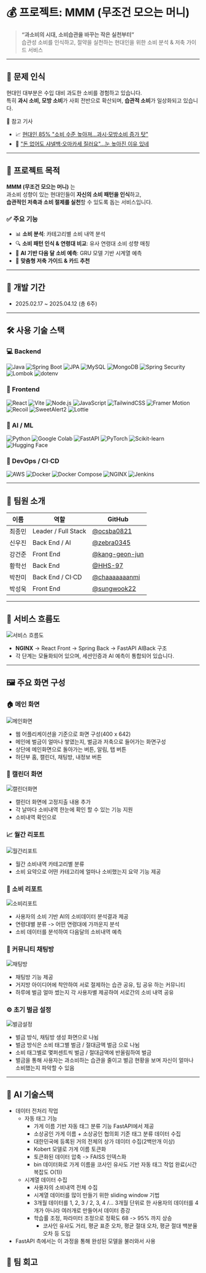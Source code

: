 # 💰 프로젝트: MMM (무조건 모으는 머니)

> **“과소비의 시대, 소비습관을 바꾸는 작은 실천부터”**  
> 습관성 소비를 인식하고, 절약을 실천하는 현대인을 위한 소비 분석 & 저축 가이드 서비스

---

## 🧠 문제 인식

현대인 대부분은 수입 대비 과도한 소비를 경험하고 있습니다.  
특히 **과시 소비, 모방 소비**가 사회 전반으로 확산되며, **습관적 소비**가 일상화되고 있습니다.

📌 참고 기사  
- 📈 [현대인 85% "소비 수준 높아져…과시·모방소비 증가 탓"](https://www.newsis.com/view/NISX20230310_0002221562)  
- 👜 ["돈 없어도 샤넬백·오마카세 질러요"…눈 높아진 이유 있네](https://www.hankyung.com/article/202303109492g)

---

## 🎯 프로젝트 목적

**MMM (무조건 모으는 머니)** 는  
과소비 성향이 있는 현대인들이 **자신의 소비 패턴을 인식**하고,  
**습관적인 저축과 소비 절제를 실천**할 수 있도록 돕는 서비스입니다.

### ✅ 주요 기능
- 📊 **소비 분석**: 카테고리별 소비 내역 분석
- 🔍 **소비 패턴 인식 & 연령대 비교**: 유사 연령대 소비 성향 매칭
- 🧠 **AI 기반 다음 달 소비 예측**: GRU 모델 기반 시계열 예측
- 💸 **맞춤형 저축 가이드 & 카드 추천**

---

## 📅 개발 기간
- 2025.02.17 ~ 2025.04.12 (총 6주)

---

## 🛠️ 사용 기술 스택

### 💻 Backend
![Java](https://img.shields.io/badge/Java-007396?style=for-the-badge&logo=openjdk&logoColor=white)
![Spring Boot](https://img.shields.io/badge/Spring_Boot-6DB33F?style=for-the-badge&logo=springboot&logoColor=white)
![JPA](https://img.shields.io/badge/JPA-59666C?style=for-the-badge&logo=hibernate&logoColor=white)
![MySQL](https://img.shields.io/badge/MySQL-4479A1?style=for-the-badge&logo=mysql&logoColor=white)
![MongoDB](https://img.shields.io/badge/MongoDB-47A248?style=for-the-badge&logo=mongodb&logoColor=white)
![Spring Security](https://img.shields.io/badge/Security-6DB33F?style=for-the-badge&logo=springsecurity&logoColor=white)
![Lombok](https://img.shields.io/badge/Lombok-DC382D?style=for-the-badge&logo=java&logoColor=white)
![dotenv](https://img.shields.io/badge/dotenv-000000?style=for-the-badge&logo=dotenv&logoColor=white)

### 🎨 Frontend
![React](https://img.shields.io/badge/React-19-61DAFB?style=for-the-badge&logo=react&logoColor=white)
![Vite](https://img.shields.io/badge/Vite-19B8FF?style=for-the-badge&logo=vite&logoColor=white)
![Node.js](https://img.shields.io/badge/Node.js-18-90C53F?style=for-the-badge&logo=nodedotjs&logoColor=white)
![JavaScript](https://img.shields.io/badge/JavaScript-ES6+-F7DF1E?style=for-the-badge&logo=javascript&logoColor=black)
![TailwindCSS](https://img.shields.io/badge/TailwindCSS-38BDF8?style=for-the-badge&logo=tailwindcss&logoColor=white)
![Framer Motion](https://img.shields.io/badge/Framer_Motion-FF77AA?style=for-the-badge&logo=framer&logoColor=white)
![Recoil](https://img.shields.io/badge/Recoil-7.7-7BC8F6?style=for-the-badge&logo=recoil&logoColor=white)
![SweetAlert2](https://img.shields.io/badge/SweetAlert2-FF6B6B?style=for-the-badge&logo=sweetalert2&logoColor=white)
![Lottie](https://img.shields.io/badge/Lottie-00C6FF?style=for-the-badge&logo=lottiefiles&logoColor=white)

### 🧠 AI / ML
![Python](https://img.shields.io/badge/Python-3.8+-3776AB?style=for-the-badge&logo=python&logoColor=white)
![Google Colab](https://img.shields.io/badge/Colab-F9AB00?style=for-the-badge&logo=googlecolab&logoColor=white)
![FastAPI](https://img.shields.io/badge/FastAPI-009688?style=for-the-badge&logo=fastapi&logoColor=white)
![PyTorch](https://img.shields.io/badge/PyTorch-EE4C2C?style=for-the-badge&logo=pytorch&logoColor=white)
![Scikit-learn](https://img.shields.io/badge/Scikit--learn-F7931E?style=for-the-badge&logo=scikitlearn&logoColor=white)
![Hugging Face](https://img.shields.io/badge/HuggingFace-FFD21F?style=for-the-badge&logo=huggingface&logoColor=black)

### 🚀 DevOps / CI·CD
![AWS](https://img.shields.io/badge/AWS-FF9900?style=for-the-badge&logo=amazonaws&logoColor=white)
![Docker](https://img.shields.io/badge/Docker-2496ED?style=for-the-badge&logo=docker&logoColor=white)
![Docker Compose](https://img.shields.io/badge/Docker_Compose-384D54?style=for-the-badge&logo=docker&logoColor=white)
![NGINX](https://img.shields.io/badge/NGINX-009639?style=for-the-badge&logo=nginx&logoColor=white)
![Jenkins](https://img.shields.io/badge/Jenkins-D24939?style=for-the-badge&logo=jenkins&logoColor=white)

---

## 👥 팀원 소개

| 이름 | 역할 | GitHub |
|------|------|--------|
| 최종민 | Leader / Full Stack | [@ocsba0821](https://github.com/ocsba0821) |
| 신우진 | Back End / AI | [@zebra0345](https://github.com/zebra0345) |
| 강건준 | Front End | [@kang-geon-jun](https://github.com/kang-geon-jun) |
| 황학선 | Back End | [@HHS-97](https://github.com/HHS-97) |
| 박찬미 | Back End / CI·CD | [@chaaaaaaanmi](https://github.com/chaaaaaaanmi) |
| 박성욱 | Front End | [@sungwook22](https://github.com/sungwook22) |

---

## 🔁 서비스 흐름도

![서비스 흐름도](images/image.png)

- **NGINX** → React Front → Spring Back → FastAPI AIBack 구조
- 각 단계는 모듈화되어 있으며, 세션인증과 AI 예측이 통합되어 있습니다.

---

## 🖼️ 주요 화면 구성

### 🏠 메인 화면  
![메인화면](images/image-1.png)
- 웹 어플리케이션을 기준으로 화면 구성(400 x 642)
- 메인에 벌금이 얼마나 쌓였는지, 벌금과 저축으로 들어가는 화면구성
- 상단에 메인화면으로 돌아가는 버튼, 알림, 탭 버튼
- 하단부 홈, 캘린더, 채팅방, 내정보 버튼


### 📆 캘린더 화면  
![캘린더화면](images/image-2.png)
- 캘린더 화면에 고정지출 내용 추가
- 각 날마다 소비내역 한눈에 확인 할 수 있는 기능 지원
- 소비내역 확인으로

### 📈 월간 리포트  
![월간리포트](images/image-3.png)
- 월간 소비내역 카테고리별 분류
- 소비 요약으로 어떤 카테고리에 얼마나 소비했는지 요약 기능 제공

### 🤖 소비 리포트  
![소비리포트](images/image-4.png)
- 사용자의 소비 기반 AI의 소비데이터 분석결과 제공
- 연령대별 분류 -> 어떤 연령대에 가까운지 분석
- 소비 데이터를 분석하여 다음달의 소비내역 예측

### 💬 커뮤니티 채팅방  
![채팅방](images/image-5.png)
- 채팅방 기능 제공
- 거지방 아이디어에 착안하여 서로 절제하는 습관 공유, 팁 공유 하는 커뮤니티
- 하루에 벌금 얼마 썼는지 각 사용자별 제공하여 서로간의 소비 내역 공유

### ⚙️ 초기 벌금 설정  
![벌금설정](images/image-6.png)
- 벌금 방식, 채팅방 생성 화면으로 나뉨
- 벌금 방식은 소비 태그별 벌금 / 절대금액 벌금 으로 나뉨
- 소비 태그별로 몇퍼센트씩 벌금 / 절대금액에 반올림하여 벌금
- 벌금을 통해 사용자는 과소비하는 습관을 줄이고 벌금 현황을 보며 자신이 얼마나 소비했는지 파악할 수 있음
---
## 🤖 AI 기술스택
- 데이터 전처리 작업
  - 자동 태그 기능
    - 가게 이름 기반 자동 태그 분류 기능 FastAPI에서 제공
    - 소상공인 가게 이름 + 소상공인 협의회 기준 태그 분류 데이터 수집
    - 대한민국에 등록된 거의 전체의 상가 데이터 수집(2백만개 이상)
    - Kobert 모델로 가게 이름 토큰화
    - 토큰화된 데이터 압축 -> FAISS 인덱스화
    - bin 데이터화로 가게 이름을 코사인 유사도 기반 자동 태그 작업 완료(시간복잡도 O(1))
  - 시계열 데이터 수집
    - 사용자의 소비내역 전체 수집
    - 시계열 데이터를 많이 만들기 위한 sliding window 기법
    - 3개월 데이터를 1, 2, 3 / 2, 3, 4 /... 3개월 단위로 한 사용자의 데이터를 4개가 아니라 여러개로 만들어서 데이터 증강
    - 학습률 조정, 파라미터 조정으로 정확도 68 -> 95% 까지 상승
      - 코사인 유사도 거리, 평균 표준 오차, 평균 절대 오차, 평균 절대 백분율 오차 등 도입
- FastAPI 측에서는 이 과정을 통해 완성된 모델을 불러와서 사용

## 🧾 팀 회고


